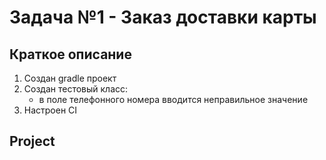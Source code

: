 # Задача №1 - Заказ доставки карты

## Краткое описание

1. Cоздан gradle проект
2. Создан тестовый класс: 
     - в поле телефонного номера вводится неправильное значение 
3. Настроен CI

## Project 

